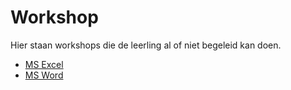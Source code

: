 # Workshop

Hier staan workshops die de leerling al of niet begeleid kan doen.

- [MS Excel](workshops/wsexcel.md)
- [MS Word](workshops/wsword.md)